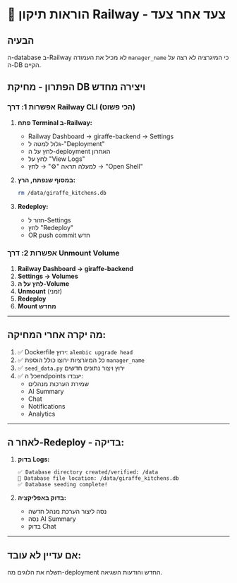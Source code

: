 # 🔧 הוראות תיקון Railway - צעד אחר צעד

## הבעיה
ה-database ב-Railway לא מכיל את העמודה `manager_name` כי המיגרציה לא רצה על ה-DB הקיים.

## הפתרון - מחיקת DB ויצירה מחדש

### אפשרות 1: דרך Railway CLI (הכי פשוט)

1. **פתח Terminal ב-Railway:**
   - Railway Dashboard → giraffe-backend → Settings
   - גלול למטה ל-"Deployment"
   - לחץ על ה-deployment האחרון
   - לחץ על "View Logs"
   - למעלה תראה "⚙️" → לחץ → "Open Shell"

2. **במסוף שנפתח, הרץ:**
   ```bash
   rm /data/giraffe_kitchens.db
   ```

3. **Redeploy:**
   - חזור ל-Settings
   - לחץ "Redeploy"
   - OR push commit חדש

### אפשרות 2: דרך Unmount Volume

1. **Railway Dashboard → giraffe-backend**
2. **Settings → Volumes**
3. **לחץ על ה-Volume**
4. **Unmount** (זמני)
5. **Redeploy**
6. **Mount מחדש**

---

## מה יקרה אחרי המחיקה:

1. ✅ Dockerfile ירוץ: `alembic upgrade head`
2. ✅ כל המיגרציות ירוצו כולל הוספת `manager_name`
3. ✅ `seed_data.py` ירוץ ויצור נתונים חדשים
4. ✅ כל הendpoints יעבדו:
   - שמירת הערכות מנהלים
   - AI Summary
   - Chat
   - Notifications
   - Analytics

---

## לאחר ה-Redeploy - בדיקה:

1. **בדוק Logs:**
   ```
   ✅ Database directory created/verified: /data
   📁 Database file location: /data/giraffe_kitchens.db
   ✅ Database seeding complete!
   ```

2. **בדוק באפליקציה:**
   - נסה ליצור הערכת מנהל חדשה
   - נסה AI Summary
   - בדוק Chat

---

## אם עדיין לא עובד:

תשלח את הלוגים מה-deployment החדש והודעות השגיאה.
